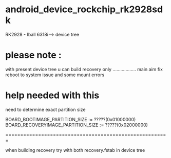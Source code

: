 android_device_rockchip_rk2928sdk
=================================

RK2928 - Iball 6318i--> device tree 

please note :
==============
with present device tree u can build recovery only ..................    main aim fix reboot to system issue and some mount errors 

help needed with this 
======================
need to determine exact partition size                                                                                     

                                                                                                                            
BOARD_BOOTIMAGE_PARTITION_SIZE := ?????(0x01000000)                                                                                      
BOARD_RECOVERYIMAGE_PARTITION_SIZE := ?????(0x02000000)

=======================================================

when building recovery try with both recovery.fstab in device tree 
